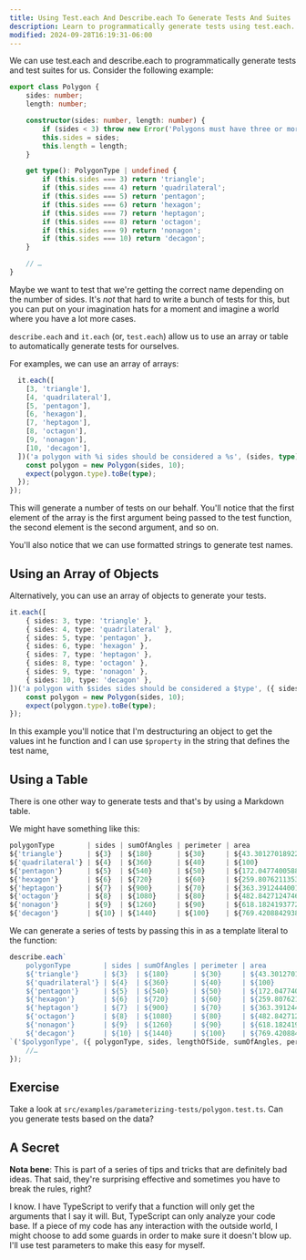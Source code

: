 ```yaml
---
title: Using Test.each And Describe.each To Generate Tests And Suites
description: Learn to programmatically generate tests using test.each.
modified: 2024-09-28T16:19:31-06:00
---
```


We can use test.each and describe.each to programmatically generate tests and test suites for us. Consider the following example:

```ts
export class Polygon {
	sides: number;
	length: number;

	constructor(sides: number, length: number) {
		if (sides < 3) throw new Error('Polygons must have three or more sides.');
		this.sides = sides;
		this.length = length;
	}

	get type(): PolygonType | undefined {
		if (this.sides === 3) return 'triangle';
		if (this.sides === 4) return 'quadrilateral';
		if (this.sides === 5) return 'pentagon';
		if (this.sides === 6) return 'hexagon';
		if (this.sides === 7) return 'heptagon';
		if (this.sides === 8) return 'octagon';
		if (this.sides === 9) return 'nonagon';
		if (this.sides === 10) return 'decagon';
	}

	// …
}
```

Maybe we want to test that we're getting the correct name depending on the number of sides. It's *not* that hard to write a bunch of tests for this, but you can put on your imagination hats for a moment and imagine a world where you have a lot more cases.

`describe.each` and `it.each` (or, `test.each`) allow us to use an array or table to automatically generate tests for ourselves.

For examples, we can use an array of arrays:

```ts
  it.each([
    [3, 'triangle'],
    [4, 'quadrilateral'],
    [5, 'pentagon'],
    [6, 'hexagon'],
    [7, 'heptagon'],
    [8, 'octagon'],
    [9, 'nonagon'],
    [10, 'decagon'],
  ])('a polygon with %i sides should be considered a %s', (sides, type) => {
    const polygon = new Polygon(sides, 10);
    expect(polygon.type).toBe(type);
  });
});
```

This will generate a number of tests on our behalf. You'll notice that the first element of the array is the first argument being passed to the test function, the second element is the second argument, and so on.

You'll also notice that we can use formatted strings to generate test names.

## Using an Array of Objects

Alternatively, you can use an array of objects to generate your tests.

```ts
it.each([
	{ sides: 3, type: 'triangle' },
	{ sides: 4, type: 'quadrilateral' },
	{ sides: 5, type: 'pentagon' },
	{ sides: 6, type: 'hexagon' },
	{ sides: 7, type: 'heptagon' },
	{ sides: 8, type: 'octagon' },
	{ sides: 9, type: 'nonagon' },
	{ sides: 10, type: 'decagon' },
])('a polygon with $sides sides should be considered a $type', ({ sides, type }) => {
	const polygon = new Polygon(sides, 10);
	expect(polygon.type).toBe(type);
});
```

In this example you'll notice that I'm destructuring an object to get the values int he function and I can use `$property` in the string that defines the test name,

## Using a Table

There is one other way to generate tests and that's by using a Markdown table.

We might have something like this:

```ts
polygonType        | sides | sumOfAngles | perimeter | area
${'triangle'}      | ${3}  | ${180}      | ${30}     | ${43.3012701892219}
${'quadrilateral'} | ${4}  | ${360}      | ${40}     | ${100}
${'pentagon'}      | ${5}  | ${540}      | ${50}     | ${172.047740058897}
${'hexagon'}       | ${6}  | ${720}      | ${60}     | ${259.807621135332}
${'heptagon'}      | ${7}  | ${900}      | ${70}     | ${363.391244400159}
${'octagon'}       | ${8}  | ${1080}     | ${80}     | ${482.842712474619}
${'nonagon'}       | ${9}  | ${1260}     | ${90}     | ${618.18241937729}
${'decagon'}       | ${10} | ${1440}     | ${100}    | ${769.420884293813}
```

We can generate a series of tests by passing this in as a template literal to the function:

```ts
describe.each`
	polygonType        | sides | sumOfAngles | perimeter | area
	${'triangle'}      | ${3}  | ${180}      | ${30}     | ${43.3012701892219}
	${'quadrilateral'} | ${4}  | ${360}      | ${40}     | ${100}
	${'pentagon'}      | ${5}  | ${540}      | ${50}     | ${172.047740058897}
	${'hexagon'}       | ${6}  | ${720}      | ${60}     | ${259.807621135332}
	${'heptagon'}      | ${7}  | ${900}      | ${70}     | ${363.391244400159}
	${'octagon'}       | ${8}  | ${1080}     | ${80}     | ${482.842712474619}
	${'nonagon'}       | ${9}  | ${1260}     | ${90}     | ${618.18241937729}
	${'decagon'}       | ${10} | ${1440}     | ${100}    | ${769.420884293813}
`('$polygonType', ({ polygonType, sides, lengthOfSide, sumOfAngles, perimeter, area }) => {
	//…
});
```

## Exercise

Take a look at `src/examples/parameterizing-tests/polygon.test.ts`. Can you generate tests based on the data?

## A Secret

**Nota bene**: This is part of a series of tips and tricks that are definitely bad ideas. That said, they're surprising effective and sometimes you have to break the rules, right?

I know. I have TypeScript to verify that a function will only get the arguments that I say it will. But, TypeScript can only analyze your code base. If a piece of my code has any interaction with the outside world, I might choose to add some guards in order to make sure it doesn't blow up. I'll use test parameters to make this easy for myself.

```ts
```
